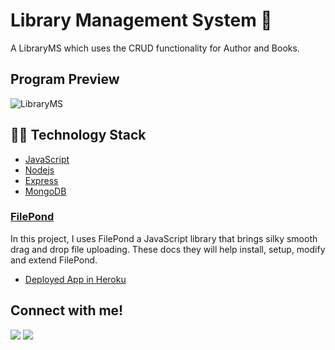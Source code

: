 # Library Management System  :star2:
A LibraryMS which uses the CRUD functionality for Author and Books.  

## Program Preview

![LibraryMS](https://user-images.githubusercontent.com/20521156/102220045-921e7c80-3ee0-11eb-9826-866170faef87.gif)



## :woman_technologist: Technology Stack
  * [JavaScript](https://developer.mozilla.org/en-US/docs/Web/JavaScript)
  * [Nodejs](https://nodejs.org/en/)
  * [Express](http://expressjs.com/)
  * [MongoDB](https://www.mongodb.com/)

### [FilePond](https://github.com/pqina/filepond)
In this project, I uses FilePond a JavaScript library that brings silky smooth drag and drop file uploading. These docs they will help install, setup, modify and extend FilePond.

 * [Deployed App in Heroku](https://opowerlibrary.herokuapp.com)

<h2>Connect with me!</h2>
 
[<img src="https://img.shields.io/badge/linkedin-%230077B5.svg?&style=for-the-badge&logo=linkedin&logoColor=white" />](https://www.linkedin.com/in/augustine-matturi-293801b0/) [<img src = "https://img.shields.io/badge/twitter-%2320A1F1.svg?&style=for-the-badge&logo=twitter&logoColor=white">](https://twitter.com/asymatturi/)


